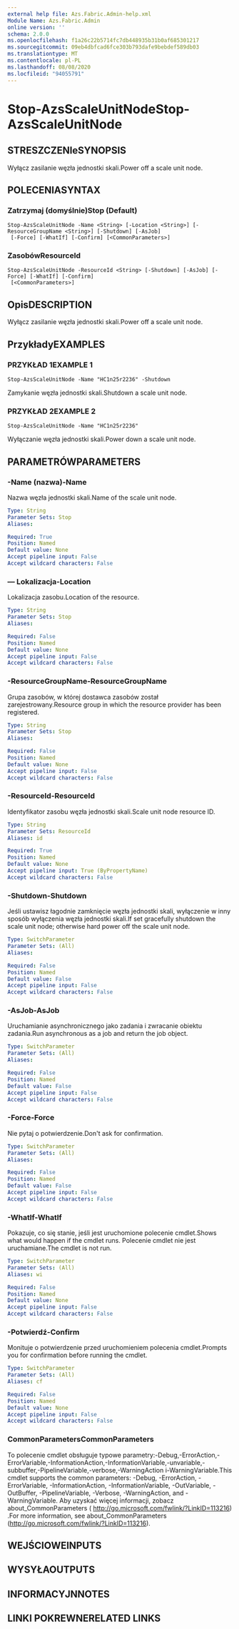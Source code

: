 ```yaml
---
external help file: Azs.Fabric.Admin-help.xml
Module Name: Azs.Fabric.Admin
online version: ''
schema: 2.0.0
ms.openlocfilehash: f1a26c22b5714fc7db448935b31b0af685301217
ms.sourcegitcommit: 09eb4dbfcad6fce303b793dafe9bebdef589db03
ms.translationtype: MT
ms.contentlocale: pl-PL
ms.lasthandoff: 08/08/2020
ms.locfileid: "94055791"
---
```

# <span data-ttu-id="3565c-101">Stop-AzsScaleUnitNode</span><span class="sxs-lookup"><span data-stu-id="3565c-101">Stop-AzsScaleUnitNode</span></span>

## <span data-ttu-id="3565c-102">STRESZCZENIe</span><span class="sxs-lookup"><span data-stu-id="3565c-102">SYNOPSIS</span></span>
<span data-ttu-id="3565c-103">Wyłącz zasilanie węzła jednostki skali.</span><span class="sxs-lookup"><span data-stu-id="3565c-103">Power off a scale unit node.</span></span>

## <span data-ttu-id="3565c-104">POLECENIA</span><span class="sxs-lookup"><span data-stu-id="3565c-104">SYNTAX</span></span>

### <span data-ttu-id="3565c-105">Zatrzymaj (domyślnie)</span><span class="sxs-lookup"><span data-stu-id="3565c-105">Stop (Default)</span></span>
```
Stop-AzsScaleUnitNode -Name <String> [-Location <String>] [-ResourceGroupName <String>] [-Shutdown] [-AsJob]
 [-Force] [-WhatIf] [-Confirm] [<CommonParameters>]
```

### <span data-ttu-id="3565c-106">Zasobów</span><span class="sxs-lookup"><span data-stu-id="3565c-106">ResourceId</span></span>
```
Stop-AzsScaleUnitNode -ResourceId <String> [-Shutdown] [-AsJob] [-Force] [-WhatIf] [-Confirm]
 [<CommonParameters>]
```

## <span data-ttu-id="3565c-107">Opis</span><span class="sxs-lookup"><span data-stu-id="3565c-107">DESCRIPTION</span></span>
<span data-ttu-id="3565c-108">Wyłącz zasilanie węzła jednostki skali.</span><span class="sxs-lookup"><span data-stu-id="3565c-108">Power off a scale unit node.</span></span>

## <span data-ttu-id="3565c-109">Przykłady</span><span class="sxs-lookup"><span data-stu-id="3565c-109">EXAMPLES</span></span>

### <span data-ttu-id="3565c-110">PRZYKŁAD 1</span><span class="sxs-lookup"><span data-stu-id="3565c-110">EXAMPLE 1</span></span>
```
Stop-AzsScaleUnitNode -Name "HC1n25r2236" -Shutdown
```

<span data-ttu-id="3565c-111">Zamykanie węzła jednostki skali.</span><span class="sxs-lookup"><span data-stu-id="3565c-111">Shutdown a scale unit node.</span></span>

### <span data-ttu-id="3565c-112">PRZYKŁAD 2</span><span class="sxs-lookup"><span data-stu-id="3565c-112">EXAMPLE 2</span></span>
```
Stop-AzsScaleUnitNode -Name "HC1n25r2236"
```

<span data-ttu-id="3565c-113">Wyłączanie węzła jednostki skali.</span><span class="sxs-lookup"><span data-stu-id="3565c-113">Power down a scale unit node.</span></span>

## <span data-ttu-id="3565c-114">PARAMETRÓW</span><span class="sxs-lookup"><span data-stu-id="3565c-114">PARAMETERS</span></span>

### <span data-ttu-id="3565c-115">-Name (nazwa)</span><span class="sxs-lookup"><span data-stu-id="3565c-115">-Name</span></span>
<span data-ttu-id="3565c-116">Nazwa węzła jednostki skali.</span><span class="sxs-lookup"><span data-stu-id="3565c-116">Name of the scale unit node.</span></span>

```yaml
Type: String
Parameter Sets: Stop
Aliases:

Required: True
Position: Named
Default value: None
Accept pipeline input: False
Accept wildcard characters: False
```

### <span data-ttu-id="3565c-117">— Lokalizacja</span><span class="sxs-lookup"><span data-stu-id="3565c-117">-Location</span></span>
<span data-ttu-id="3565c-118">Lokalizacja zasobu.</span><span class="sxs-lookup"><span data-stu-id="3565c-118">Location of the resource.</span></span>

```yaml
Type: String
Parameter Sets: Stop
Aliases:

Required: False
Position: Named
Default value: None
Accept pipeline input: False
Accept wildcard characters: False
```

### <span data-ttu-id="3565c-119">-ResourceGroupName</span><span class="sxs-lookup"><span data-stu-id="3565c-119">-ResourceGroupName</span></span>
<span data-ttu-id="3565c-120">Grupa zasobów, w której dostawca zasobów został zarejestrowany.</span><span class="sxs-lookup"><span data-stu-id="3565c-120">Resource group in which the resource provider has been registered.</span></span>

```yaml
Type: String
Parameter Sets: Stop
Aliases:

Required: False
Position: Named
Default value: None
Accept pipeline input: False
Accept wildcard characters: False
```

### <span data-ttu-id="3565c-121">-ResourceId</span><span class="sxs-lookup"><span data-stu-id="3565c-121">-ResourceId</span></span>
<span data-ttu-id="3565c-122">Identyfikator zasobu węzła jednostki skali.</span><span class="sxs-lookup"><span data-stu-id="3565c-122">Scale unit node resource ID.</span></span>

```yaml
Type: String
Parameter Sets: ResourceId
Aliases: id

Required: True
Position: Named
Default value: None
Accept pipeline input: True (ByPropertyName)
Accept wildcard characters: False
```

### <span data-ttu-id="3565c-123">-Shutdown</span><span class="sxs-lookup"><span data-stu-id="3565c-123">-Shutdown</span></span>
<span data-ttu-id="3565c-124">Jeśli ustawisz łagodnie zamknięcie węzła jednostki skali, wyłączenie w inny sposób wyłączenia węzła jednostki skali.</span><span class="sxs-lookup"><span data-stu-id="3565c-124">If set gracefully shutdown the scale unit node; otherwise hard power off the scale unit node.</span></span>

```yaml
Type: SwitchParameter
Parameter Sets: (All)
Aliases:

Required: False
Position: Named
Default value: False
Accept pipeline input: False
Accept wildcard characters: False
```

### <span data-ttu-id="3565c-125">-AsJob</span><span class="sxs-lookup"><span data-stu-id="3565c-125">-AsJob</span></span>
<span data-ttu-id="3565c-126">Uruchamianie asynchronicznego jako zadania i zwracanie obiektu zadania.</span><span class="sxs-lookup"><span data-stu-id="3565c-126">Run asynchronous as a job and return the job object.</span></span>

```yaml
Type: SwitchParameter
Parameter Sets: (All)
Aliases:

Required: False
Position: Named
Default value: False
Accept pipeline input: False
Accept wildcard characters: False
```

### <span data-ttu-id="3565c-127">-Force</span><span class="sxs-lookup"><span data-stu-id="3565c-127">-Force</span></span>
<span data-ttu-id="3565c-128">Nie pytaj o potwierdzenie.</span><span class="sxs-lookup"><span data-stu-id="3565c-128">Don't ask for confirmation.</span></span>

```yaml
Type: SwitchParameter
Parameter Sets: (All)
Aliases:

Required: False
Position: Named
Default value: False
Accept pipeline input: False
Accept wildcard characters: False
```

### <span data-ttu-id="3565c-129">-WhatIf</span><span class="sxs-lookup"><span data-stu-id="3565c-129">-WhatIf</span></span>
<span data-ttu-id="3565c-130">Pokazuje, co się stanie, jeśli jest uruchomione polecenie cmdlet.</span><span class="sxs-lookup"><span data-stu-id="3565c-130">Shows what would happen if the cmdlet runs.</span></span>
<span data-ttu-id="3565c-131">Polecenie cmdlet nie jest uruchamiane.</span><span class="sxs-lookup"><span data-stu-id="3565c-131">The cmdlet is not run.</span></span>

```yaml
Type: SwitchParameter
Parameter Sets: (All)
Aliases: wi

Required: False
Position: Named
Default value: None
Accept pipeline input: False
Accept wildcard characters: False
```

### <span data-ttu-id="3565c-132">-Potwierdź</span><span class="sxs-lookup"><span data-stu-id="3565c-132">-Confirm</span></span>
<span data-ttu-id="3565c-133">Monituje o potwierdzenie przed uruchomieniem polecenia cmdlet.</span><span class="sxs-lookup"><span data-stu-id="3565c-133">Prompts you for confirmation before running the cmdlet.</span></span>

```yaml
Type: SwitchParameter
Parameter Sets: (All)
Aliases: cf

Required: False
Position: Named
Default value: None
Accept pipeline input: False
Accept wildcard characters: False
```

### <span data-ttu-id="3565c-134">CommonParameters</span><span class="sxs-lookup"><span data-stu-id="3565c-134">CommonParameters</span></span>
<span data-ttu-id="3565c-135">To polecenie cmdlet obsługuje typowe parametry:-Debug,-ErrorAction,-ErrorVariable,-InformationAction,-InformationVariable,-unvariable,-subbuffer,-PipelineVariable,-verbose,-WarningAction i-WarningVariable.</span><span class="sxs-lookup"><span data-stu-id="3565c-135">This cmdlet supports the common parameters: -Debug, -ErrorAction, -ErrorVariable, -InformationAction, -InformationVariable, -OutVariable, -OutBuffer, -PipelineVariable, -Verbose, -WarningAction, and -WarningVariable.</span></span> <span data-ttu-id="3565c-136">Aby uzyskać więcej informacji, zobacz about_CommonParameters ( http://go.microsoft.com/fwlink/?LinkID=113216) .</span><span class="sxs-lookup"><span data-stu-id="3565c-136">For more information, see about_CommonParameters (http://go.microsoft.com/fwlink/?LinkID=113216).</span></span>

## <span data-ttu-id="3565c-137">WEJŚCIOWE</span><span class="sxs-lookup"><span data-stu-id="3565c-137">INPUTS</span></span>

## <span data-ttu-id="3565c-138">WYSYŁA</span><span class="sxs-lookup"><span data-stu-id="3565c-138">OUTPUTS</span></span>

## <span data-ttu-id="3565c-139">INFORMACYJN</span><span class="sxs-lookup"><span data-stu-id="3565c-139">NOTES</span></span>

## <span data-ttu-id="3565c-140">LINKI POKREWNE</span><span class="sxs-lookup"><span data-stu-id="3565c-140">RELATED LINKS</span></span>
